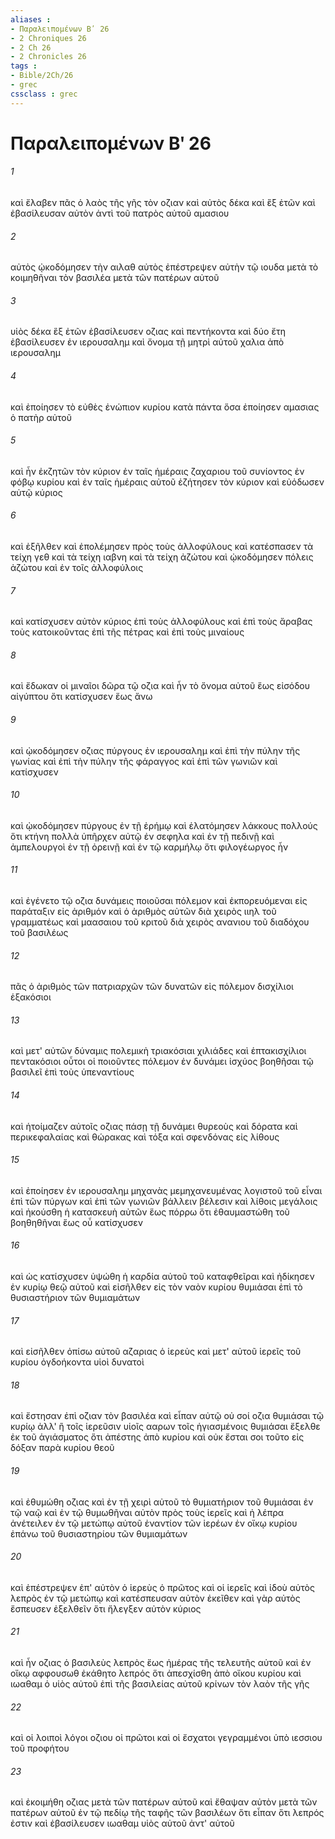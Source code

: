 ```yaml
---
aliases : 
- Παραλειπομένων Βʹ 26
- 2 Chroniques 26
- 2 Ch 26
- 2 Chronicles 26
tags : 
- Bible/2Ch/26
- grec
cssclass : grec
---
```


# Παραλειπομένων Βʹ 26

###### 1
καὶ ἔλαβεν πᾶς ὁ λαὸς τῆς γῆς τὸν οζιαν καὶ αὐτὸς δέκα καὶ ἓξ ἐτῶν καὶ ἐβασίλευσαν αὐτὸν ἀντὶ τοῦ πατρὸς αὐτοῦ αμασιου
###### 2
αὐτὸς ᾠκοδόμησεν τὴν αιλαθ αὐτὸς ἐπέστρεψεν αὐτὴν τῷ ιουδα μετὰ τὸ κοιμηθῆναι τὸν βασιλέα μετὰ τῶν πατέρων αὐτοῦ
###### 3
υἱὸς δέκα ἓξ ἐτῶν ἐβασίλευσεν οζιας καὶ πεντήκοντα καὶ δύο ἔτη ἐβασίλευσεν ἐν ιερουσαλημ καὶ ὄνομα τῇ μητρὶ αὐτοῦ χαλια ἀπὸ ιερουσαλημ
###### 4
καὶ ἐποίησεν τὸ εὐθὲς ἐνώπιον κυρίου κατὰ πάντα ὅσα ἐποίησεν αμασιας ὁ πατὴρ αὐτοῦ
###### 5
καὶ ἦν ἐκζητῶν τὸν κύριον ἐν ταῖς ἡμέραις ζαχαριου τοῦ συνίοντος ἐν φόβῳ κυρίου καὶ ἐν ταῖς ἡμέραις αὐτοῦ ἐζήτησεν τὸν κύριον καὶ εὐόδωσεν αὐτῷ κύριος
###### 6
καὶ ἐξῆλθεν καὶ ἐπολέμησεν πρὸς τοὺς ἀλλοφύλους καὶ κατέσπασεν τὰ τείχη γεθ καὶ τὰ τείχη ιαβνη καὶ τὰ τείχη ἀζώτου καὶ ᾠκοδόμησεν πόλεις ἀζώτου καὶ ἐν τοῖς ἀλλοφύλοις
###### 7
καὶ κατίσχυσεν αὐτὸν κύριος ἐπὶ τοὺς ἀλλοφύλους καὶ ἐπὶ τοὺς ἄραβας τοὺς κατοικοῦντας ἐπὶ τῆς πέτρας καὶ ἐπὶ τοὺς μιναίους
###### 8
καὶ ἔδωκαν οἱ μιναῖοι δῶρα τῷ οζια καὶ ἦν τὸ ὄνομα αὐτοῦ ἕως εἰσόδου αἰγύπτου ὅτι κατίσχυσεν ἕως ἄνω
###### 9
καὶ ᾠκοδόμησεν οζιας πύργους ἐν ιερουσαλημ καὶ ἐπὶ τὴν πύλην τῆς γωνίας καὶ ἐπὶ τὴν πύλην τῆς φάραγγος καὶ ἐπὶ τῶν γωνιῶν καὶ κατίσχυσεν
###### 10
καὶ ᾠκοδόμησεν πύργους ἐν τῇ ἐρήμῳ καὶ ἐλατόμησεν λάκκους πολλούς ὅτι κτήνη πολλὰ ὑπῆρχεν αὐτῷ ἐν σεφηλα καὶ ἐν τῇ πεδινῇ καὶ ἀμπελουργοὶ ἐν τῇ ὀρεινῇ καὶ ἐν τῷ καρμήλῳ ὅτι φιλογέωργος ἦν
###### 11
καὶ ἐγένετο τῷ οζια δυνάμεις ποιοῦσαι πόλεμον καὶ ἐκπορευόμεναι εἰς παράταξιν εἰς ἀριθμόν καὶ ὁ ἀριθμὸς αὐτῶν διὰ χειρὸς ιιηλ τοῦ γραμματέως καὶ μαασαιου τοῦ κριτοῦ διὰ χειρὸς ανανιου τοῦ διαδόχου τοῦ βασιλέως
###### 12
πᾶς ὁ ἀριθμὸς τῶν πατριαρχῶν τῶν δυνατῶν εἰς πόλεμον δισχίλιοι ἑξακόσιοι
###### 13
καὶ μετ' αὐτῶν δύναμις πολεμικὴ τριακόσιαι χιλιάδες καὶ ἑπτακισχίλιοι πεντακόσιοι οὗτοι οἱ ποιοῦντες πόλεμον ἐν δυνάμει ἰσχύος βοηθῆσαι τῷ βασιλεῖ ἐπὶ τοὺς ὑπεναντίους
###### 14
καὶ ἡτοίμαζεν αὐτοῖς οζιας πάσῃ τῇ δυνάμει θυρεοὺς καὶ δόρατα καὶ περικεφαλαίας καὶ θώρακας καὶ τόξα καὶ σφενδόνας εἰς λίθους
###### 15
καὶ ἐποίησεν ἐν ιερουσαλημ μηχανὰς μεμηχανευμένας λογιστοῦ τοῦ εἶναι ἐπὶ τῶν πύργων καὶ ἐπὶ τῶν γωνιῶν βάλλειν βέλεσιν καὶ λίθοις μεγάλοις καὶ ἠκούσθη ἡ κατασκευὴ αὐτῶν ἕως πόρρω ὅτι ἐθαυμαστώθη τοῦ βοηθηθῆναι ἕως οὗ κατίσχυσεν
###### 16
καὶ ὡς κατίσχυσεν ὑψώθη ἡ καρδία αὐτοῦ τοῦ καταφθεῖραι καὶ ἠδίκησεν ἐν κυρίῳ θεῷ αὐτοῦ καὶ εἰσῆλθεν εἰς τὸν ναὸν κυρίου θυμιάσαι ἐπὶ τὸ θυσιαστήριον τῶν θυμιαμάτων
###### 17
καὶ εἰσῆλθεν ὀπίσω αὐτοῦ αζαριας ὁ ἱερεὺς καὶ μετ' αὐτοῦ ἱερεῖς τοῦ κυρίου ὀγδοήκοντα υἱοὶ δυνατοὶ
###### 18
καὶ ἔστησαν ἐπὶ οζιαν τὸν βασιλέα καὶ εἶπαν αὐτῷ οὐ σοί οζια θυμιάσαι τῷ κυρίῳ ἀλλ' ἢ τοῖς ἱερεῦσιν υἱοῖς ααρων τοῖς ἡγιασμένοις θυμιάσαι ἔξελθε ἐκ τοῦ ἁγιάσματος ὅτι ἀπέστης ἀπὸ κυρίου καὶ οὐκ ἔσται σοι τοῦτο εἰς δόξαν παρὰ κυρίου θεοῦ
###### 19
καὶ ἐθυμώθη οζιας καὶ ἐν τῇ χειρὶ αὐτοῦ τὸ θυμιατήριον τοῦ θυμιάσαι ἐν τῷ ναῷ καὶ ἐν τῷ θυμωθῆναι αὐτὸν πρὸς τοὺς ἱερεῖς καὶ ἡ λέπρα ἀνέτειλεν ἐν τῷ μετώπῳ αὐτοῦ ἐναντίον τῶν ἱερέων ἐν οἴκῳ κυρίου ἐπάνω τοῦ θυσιαστηρίου τῶν θυμιαμάτων
###### 20
καὶ ἐπέστρεψεν ἐπ' αὐτὸν ὁ ἱερεὺς ὁ πρῶτος καὶ οἱ ἱερεῖς καὶ ἰδοὺ αὐτὸς λεπρὸς ἐν τῷ μετώπῳ καὶ κατέσπευσαν αὐτὸν ἐκεῖθεν καὶ γὰρ αὐτὸς ἔσπευσεν ἐξελθεῖν ὅτι ἤλεγξεν αὐτὸν κύριος
###### 21
καὶ ἦν οζιας ὁ βασιλεὺς λεπρὸς ἕως ἡμέρας τῆς τελευτῆς αὐτοῦ καὶ ἐν οἴκῳ αφφουσωθ ἐκάθητο λεπρός ὅτι ἀπεσχίσθη ἀπὸ οἴκου κυρίου καὶ ιωαθαμ ὁ υἱὸς αὐτοῦ ἐπὶ τῆς βασιλείας αὐτοῦ κρίνων τὸν λαὸν τῆς γῆς
###### 22
καὶ οἱ λοιποὶ λόγοι οζιου οἱ πρῶτοι καὶ οἱ ἔσχατοι γεγραμμένοι ὑπὸ ιεσσιου τοῦ προφήτου
###### 23
καὶ ἐκοιμήθη οζιας μετὰ τῶν πατέρων αὐτοῦ καὶ ἔθαψαν αὐτὸν μετὰ τῶν πατέρων αὐτοῦ ἐν τῷ πεδίῳ τῆς ταφῆς τῶν βασιλέων ὅτι εἶπαν ὅτι λεπρός ἐστιν καὶ ἐβασίλευσεν ιωαθαμ υἱὸς αὐτοῦ ἀντ' αὐτοῦ
